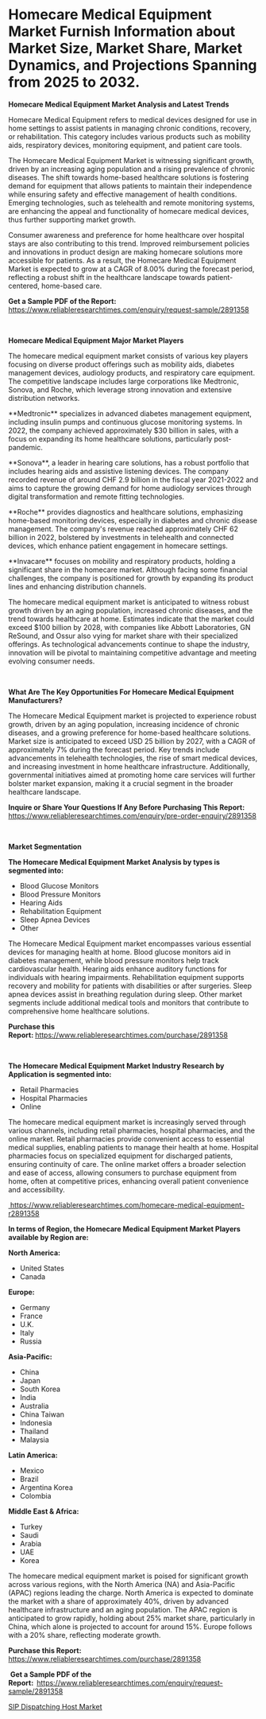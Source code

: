 <p><h1>Homecare Medical Equipment Market Furnish Information about Market Size, Market Share, Market Dynamics, and Projections Spanning from 2025 to 2032.</h1></p><p><strong>Homecare Medical Equipment Market Analysis and Latest Trends</strong></p>
<p><p>Homecare Medical Equipment refers to medical devices designed for use in home settings to assist patients in managing chronic conditions, recovery, or rehabilitation. This category includes various products such as mobility aids, respiratory devices, monitoring equipment, and patient care tools. </p><p>The Homecare Medical Equipment Market is witnessing significant growth, driven by an increasing aging population and a rising prevalence of chronic diseases. The shift towards home-based healthcare solutions is fostering demand for equipment that allows patients to maintain their independence while ensuring safety and effective management of health conditions. Emerging technologies, such as telehealth and remote monitoring systems, are enhancing the appeal and functionality of homecare medical devices, thus further supporting market growth.</p><p>Consumer awareness and preference for home healthcare over hospital stays are also contributing to this trend. Improved reimbursement policies and innovations in product design are making homecare solutions more accessible for patients. As a result, the Homecare Medical Equipment Market is expected to grow at a CAGR of 8.00% during the forecast period, reflecting a robust shift in the healthcare landscape towards patient-centered, home-based care.</p></p>
<p><strong>Get a Sample PDF of the Report:&nbsp;</strong> <a href="https://www.reliableresearchtimes.com/enquiry/request-sample/2891358?utm_campaign=3034&utm_medium=2&utm_source=Github&utm_content=ia&utm_term=14032025&utm_id=homecare-medical-equipment">https://www.reliableresearchtimes.com/enquiry/request-sample/2891358</a></p>
<p>&nbsp;</p>
<p><strong>Homecare Medical Equipment Major Market Players</strong></p>
<p><p>The homecare medical equipment market consists of various key players focusing on diverse product offerings such as mobility aids, diabetes management devices, audiology products, and respiratory care equipment. The competitive landscape includes large corporations like Medtronic, Sonova, and Roche, which leverage strong innovation and extensive distribution networks.</p><p>**Medtronic** specializes in advanced diabetes management equipment, including insulin pumps and continuous glucose monitoring systems. In 2022, the company achieved approximately $30 billion in sales, with a focus on expanding its home healthcare solutions, particularly post-pandemic.</p><p>**Sonova**, a leader in hearing care solutions, has a robust portfolio that includes hearing aids and assistive listening devices. The company recorded revenue of around CHF 2.9 billion in the fiscal year 2021-2022 and aims to capture the growing demand for home audiology services through digital transformation and remote fitting technologies.</p><p>**Roche** provides diagnostics and healthcare solutions, emphasizing home-based monitoring devices, especially in diabetes and chronic disease management. The company's revenue reached approximately CHF 62 billion in 2022, bolstered by investments in telehealth and connected devices, which enhance patient engagement in homecare settings.</p><p>**Invacare** focuses on mobility and respiratory products, holding a significant share in the homecare market. Although facing some financial challenges, the company is positioned for growth by expanding its product lines and enhancing distribution channels.</p><p>The homecare medical equipment market is anticipated to witness robust growth driven by an aging population, increased chronic diseases, and the trend towards healthcare at home. Estimates indicate that the market could exceed $100 billion by 2028, with companies like Abbott Laboratories, GN ReSound, and Ossur also vying for market share with their specialized offerings. As technological advancements continue to shape the industry, innovation will be pivotal to maintaining competitive advantage and meeting evolving consumer needs.</p></p>
<p>&nbsp;</p>
<p><strong>What Are The Key Opportunities For Homecare Medical Equipment Manufacturers?</strong></p>
<p><p>The Homecare Medical Equipment market is projected to experience robust growth, driven by an aging population, increasing incidence of chronic diseases, and a growing preference for home-based healthcare solutions. Market size is anticipated to exceed USD 25 billion by 2027, with a CAGR of approximately 7% during the forecast period. Key trends include advancements in telehealth technologies, the rise of smart medical devices, and increasing investment in home healthcare infrastructure. Additionally, governmental initiatives aimed at promoting home care services will further bolster market expansion, making it a crucial segment in the broader healthcare landscape.</p></p>
<p><strong>Inquire or Share Your Questions If Any Before Purchasing This Report:</strong> <a href="https://www.reliableresearchtimes.com/enquiry/pre-order-enquiry/2891358?utm_campaign=3034&utm_medium=2&utm_source=Github&utm_content=ia&utm_term=14032025&utm_id=homecare-medical-equipment">https://www.reliableresearchtimes.com/enquiry/pre-order-enquiry/2891358</a></p>
<p>&nbsp;</p>
<p><strong>Market Segmentation</strong></p>
<p><strong>The Homecare Medical Equipment Market Analysis by types is segmented into:</strong></p>
<p><ul><li>Blood Glucose Monitors</li><li>Blood Pressure Monitors</li><li>Hearing Aids</li><li>Rehabilitation Equipment</li><li>Sleep Apnea Devices</li><li>Other</li></ul></p>
<p><p>The Homecare Medical Equipment market encompasses various essential devices for managing health at home. Blood glucose monitors aid in diabetes management, while blood pressure monitors help track cardiovascular health. Hearing aids enhance auditory functions for individuals with hearing impairments. Rehabilitation equipment supports recovery and mobility for patients with disabilities or after surgeries. Sleep apnea devices assist in breathing regulation during sleep. Other market segments include additional medical tools and monitors that contribute to comprehensive home healthcare solutions.</p></p>
<p><strong>Purchase this Report:&nbsp;</strong><a href="https://www.reliableresearchtimes.com/purchase/2891358?utm_campaign=3034&utm_medium=2&utm_source=Github&utm_content=ia&utm_term=14032025&utm_id=homecare-medical-equipment">https://www.reliableresearchtimes.com/purchase/2891358</a></p>
<p>&nbsp;</p>
<p><strong>The Homecare Medical Equipment Market Industry Research by Application is segmented into:</strong></p>
<p><ul><li>Retail Pharmacies</li><li>Hospital Pharmacies</li><li>Online</li></ul></p>
<p><p>The homecare medical equipment market is increasingly served through various channels, including retail pharmacies, hospital pharmacies, and the online market. Retail pharmacies provide convenient access to essential medical supplies, enabling patients to manage their health at home. Hospital pharmacies focus on specialized equipment for discharged patients, ensuring continuity of care. The online market offers a broader selection and ease of access, allowing consumers to purchase equipment from home, often at competitive prices, enhancing overall patient convenience and accessibility.</p></p>
<p><a href="https://www.reliableresearchtimes.com/homecare-medical-equipment-r2891358?utm_campaign=3034&utm_medium=2&utm_source=Github&utm_content=ia&utm_term=14032025&utm_id=homecare-medical-equipment">&nbsp;https://www.reliableresearchtimes.com/homecare-medical-equipment-r2891358</a></p>
<p><strong>In terms of Region, the Homecare Medical Equipment Market Players available by Region are:</strong></p>
<p>
    <p> <strong> North America: </strong>
        <ul>
            <li>United States</li>
            <li>Canada</li>
        </ul>
        </p> 
    <p> <strong> Europe: </strong>
        <ul>
            <li>Germany</li>
            <li>France</li>
            <li>U.K.</li>
            <li>Italy</li>
            <li>Russia</li>
        </ul>
        </p> 
    <p> <strong> Asia-Pacific: </strong>
        <ul>
            <li>China</li>
            <li>Japan</li>
            <li>South Korea</li>
            <li>India</li>
            <li>Australia</li>
            <li>China Taiwan</li>
            <li>Indonesia</li>
            <li>Thailand</li>
            <li>Malaysia</li>
        </ul>
        </p> 
    <p> <strong> Latin America: </strong>
        <ul>
            <li>Mexico</li>
            <li>Brazil</li>
            <li>Argentina Korea</li>
            <li>Colombia</li>
        </ul>
        </p> 
    <p> <strong> Middle East & Africa: </strong>
        <ul>
            <li>Turkey</li>
            <li>Saudi</li>
            <li>Arabia</li>
            <li>UAE</li>
            <li>Korea</li>
        </ul>
    </p>
    </p>
<p><p>The homecare medical equipment market is poised for significant growth across various regions, with the North America (NA) and Asia-Pacific (APAC) regions leading the charge. North America is expected to dominate the market with a share of approximately 40%, driven by advanced healthcare infrastructure and an aging population. The APAC region is anticipated to grow rapidly, holding about 25% market share, particularly in China, which alone is projected to account for around 15%. Europe follows with a 20% share, reflecting moderate growth.</p></p>
<p><strong>Purchase this Report: </strong><a href="https://www.reliableresearchtimes.com/purchase/2891358?utm_campaign=3034&utm_medium=2&utm_source=Github&utm_content=ia&utm_term=14032025&utm_id=homecare-medical-equipment">https://www.reliableresearchtimes.com/purchase/2891358</a></p>
<p>&nbsp;<strong>Get a Sample PDF of the Report:&nbsp;&nbsp;</strong><a href="https://www.reliableresearchtimes.com/enquiry/request-sample/2891358?utm_campaign=3034&utm_medium=2&utm_source=Github&utm_content=ia&utm_term=14032025&utm_id=homecare-medical-equipment">https://www.reliableresearchtimes.com/enquiry/request-sample/2891358</a></p>
<p><strong></strong></p>
<p><p><a href="https://github.com/chkrselia/Market-Research-Report-List-1/blob/main/sip-dispatching-host-market.md?utm_campaign=3034&utm_medium=2&utm_source=Github&utm_content=ia&utm_term=14032025&utm_id=homecare-medical-equipment">SIP Dispatching Host Market</a></p></p>